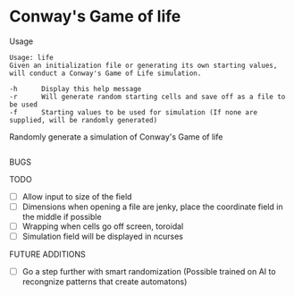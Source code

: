 # Conway's Game of life

Usage
```
Usage: life
Given an initialization file or generating its own starting values, will conduct a Conway's Game of Life simulation.

-h      Display this help message
-r      Will generate random starting cells and save off as a file to be used
-f      Starting values to be used for simulation (If none are supplied, will be randomly generated)
```

Randomly generate a simulation of Conway's Game of life
```

```

BUGS

TODO
- [ ] Allow input to size of the field
- [ ] Dimensions when opening a file are jenky, place the coordinate field in the middle if possible
- [ ] Wrapping when cells go off screen, toroidal 
- [ ] Simulation field will be displayed in ncurses

FUTURE ADDITIONS
- [ ] Go a step further with smart randomization (Possible trained on AI to recongnize patterns that create automatons)
